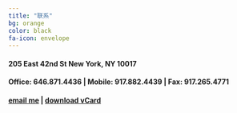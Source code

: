 ```yaml
---
title: "联系"
bg: orange
color: black
fa-icon: envelope
---
```


<h4>
205 East 42nd St
New York, NY 10017
</h4>
<h4> 
Office: 646.871.4436 | 
Mobile: 917.882.4439 |
Fax: 917.265.4771
</h4>
<h4>
	<a href="mailto:phyllis.pei@elliman.com">email me</a> | 
	<a href="img/Phyllis_Pei.vcf">download vCard</a>
</h4>